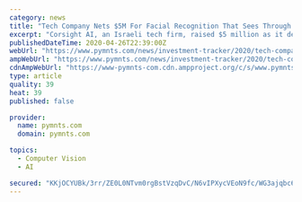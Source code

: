 ```yaml
---
category: news
title: "Tech Company Nets $5M For Facial Recognition That Sees Through Masks"
excerpt: "Corsight AI, an Israeli tech firm, raised $5 million as it develops technology to recognize people's faces through masks, goggles or plastic coverings."
publishedDateTime: 2020-04-26T22:39:00Z
webUrl: "https://www.pymnts.com/news/investment-tracker/2020/tech-company-nets-5-million-facial-recognition-sees-through-masks/"
ampWebUrl: "https://www.pymnts.com/news/investment-tracker/2020/tech-company-nets-5-million-facial-recognition-sees-through-masks/amp/"
cdnAmpWebUrl: "https://www-pymnts-com.cdn.ampproject.org/c/s/www.pymnts.com/news/investment-tracker/2020/tech-company-nets-5-million-facial-recognition-sees-through-masks/amp/"
type: article
quality: 39
heat: 39
published: false

provider:
  name: pymnts.com
  domain: pymnts.com

topics:
  - Computer Vision
  - AI

secured: "KKjOCYUBk/3rr/ZE0L0NTvm0rgBstVzqDvC/N6vIPXycVEoN9fc/WG3ajqbc6Y82O4ShA25/b508MkEbbUmzdvY2ngQHaAx6cF4HE2+/s2L1sSTphXH06zaL66uzQUi0oN2Yn30R4CgF+PO+HRZgBn8yejJ84CSjOpymclQsiT4QIASZXBS2Ep64sVBA0UIA1f5lS4avqQlSMgefqtQN/owpQsYQBDTDe9E3kDEN/DfNenbAPRZqL83y3z6GxEl+KWGiKf0/jbwbo/7SGdw5hNyyl3ri4Sm2dast/vg4yZzdfDfkpJFmyUVQrgA/yj2PUG4VUk1cOOxJ1GZCFfs/eP6XkOaQ2YfOCUB0AVVMnQsaigyM9djv6EkQOAY8Cbat1G/tE+pgWkL3MpgRzGp8/EFk4OaU4zOOyIDwtNTgrsvBUNC4LzLazma2nWHe3hzrQHHOLVGHt+SnkADISYrMrfJDbQ5uO2oaaJLm041J3cY=;J9MJiWuylWel49b+lTjuKQ=="
---
```


